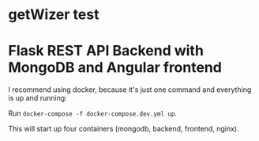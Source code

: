 # getWizer test 
# Flask REST API Backend with MongoDB and Angular frontend


I recommend using docker,
because it's just one command and everything is up and running:

Run `docker-compose -f docker-compose.dev.yml up`.

This will start up four containers (mongodb, backend, frontend, nginx).  

